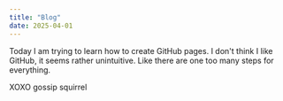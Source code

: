 ```yaml
---
title: "Blog"
date: 2025-04-01
---
```


Today I am trying to learn how to create GitHub pages. I don't think I like GitHub, it seems rather unintuitive. Like there are one too many steps for everything.

XOXO gossip squirrel
